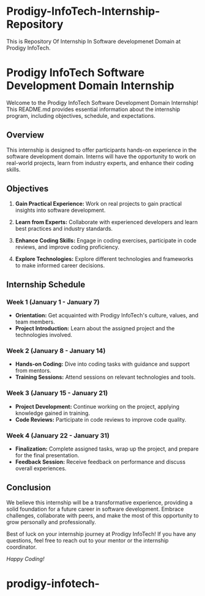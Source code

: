 # Prodigy-InfoTech-Internship-Repository
This is Repository Of Internship In Software developmenet Domain at Prodigy InfoTech.

# Prodigy InfoTech Software Development Domain Internship

Welcome to the Prodigy InfoTech Software Development Domain Internship! This README.md provides essential information about the internship program, including objectives, schedule, and expectations.

## Overview

This internship is designed to offer participants hands-on experience in the software development domain. Interns will have the opportunity to work on real-world projects, learn from industry experts, and enhance their coding skills.

## Objectives

1. **Gain Practical Experience:** Work on real projects to gain practical insights into software development.

2. **Learn from Experts:** Collaborate with experienced developers and learn best practices and industry standards.

3. **Enhance Coding Skills:** Engage in coding exercises, participate in code reviews, and improve coding proficiency.

4. **Explore Technologies:** Explore different technologies and frameworks to make informed career decisions.

## Internship Schedule

### Week 1 (January 1 - January 7)

- **Orientation:** Get acquainted with Prodigy InfoTech's culture, values, and team members.
- **Project Introduction:** Learn about the assigned project and the technologies involved.

### Week 2 (January 8 - January 14)

- **Hands-on Coding:** Dive into coding tasks with guidance and support from mentors.
- **Training Sessions:** Attend sessions on relevant technologies and tools.

### Week 3 (January 15 - January 21)

- **Project Development:** Continue working on the project, applying knowledge gained in training.
- **Code Reviews:** Participate in code reviews to improve code quality.

### Week 4 (January 22 - January 31)

- **Finalization:** Complete assigned tasks, wrap up the project, and prepare for the final presentation.
- **Feedback Session:** Receive feedback on performance and discuss overall experiences.

## Conclusion

We believe this internship will be a transformative experience, providing a solid foundation for a future career in software development. Embrace challenges, collaborate with peers, and make the most of this opportunity to grow personally and professionally.

Best of luck on your internship journey at Prodigy InfoTech! If you have any questions, feel free to reach out to your mentor or the internship coordinator.

*Happy Coding!*

# prodigy-infotech-
